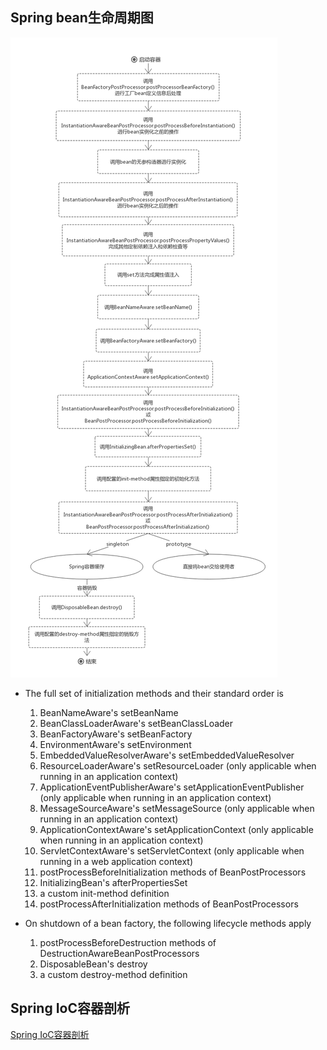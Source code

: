 ## Spring bean生命周期图
![Spring bean生命周期](https://github.com/nekolr/spring-life-cycle/blob/master/Spring%20bean%E7%9A%84%E7%94%9F%E5%91%BD%E5%91%A8%E6%9C%9F.png)

- The full set of initialization methods and their standard order is  
  1. BeanNameAware's setBeanName
  2. BeanClassLoaderAware's setBeanClassLoader
  3. BeanFactoryAware's setBeanFactory
  4. EnvironmentAware's setEnvironment
  5. EmbeddedValueResolverAware's setEmbeddedValueResolver
  6. ResourceLoaderAware's setResourceLoader (only applicable when running in an application context)
  7. ApplicationEventPublisherAware's setApplicationEventPublisher (only applicable when running in an application context)
  8. MessageSourceAware's setMessageSource (only applicable when running in an application context)
  9. ApplicationContextAware's setApplicationContext (only applicable when running in an application context)
  10. ServletContextAware's setServletContext (only applicable when running in a web application context)
  11. postProcessBeforeInitialization methods of BeanPostProcessors
  12. InitializingBean's afterPropertiesSet
  13. a custom init-method definition
  14. postProcessAfterInitialization methods of BeanPostProcessors
  
- On shutdown of a bean factory, the following lifecycle methods apply
  1. postProcessBeforeDestruction methods of DestructionAwareBeanPostProcessors
  2. DisposableBean's destroy
  3. a custom destroy-method definition

## Spring IoC容器剖析

[Spring IoC容器剖析](https://blog.nekolr.com/2018/05/27/Spring%20IoC%E5%AE%B9%E5%99%A8%E5%89%96%E6%9E%90/)
